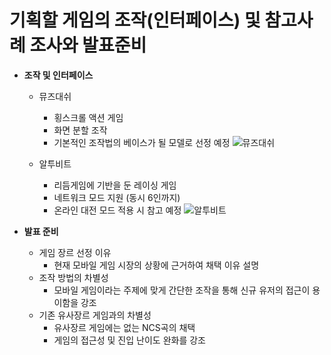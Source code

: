 # 기획할 게임의 조작(인터페이스) 및 참고사례 조사와 발표준비

* **조작 및 인터페이스**
   * 뮤즈대쉬
      * 횡스크롤 액션 게임
      * 화면 분할 조작
      * 기본적인 조작법의 베이스가 될 모델로 선정 예정
![뮤즈대쉬](https://user-images.githubusercontent.com/43487873/47916751-9519a700-deea-11e8-91f8-b9fa58209fe5.png)

   * 알투비트
      * 리듬게임에 기반을 둔 레이싱 게임
      * 네트워크 모드 지원 (동시 6인까지)
      * 온라인 대전 모드 적용 시 참고 예정
      ![알투비트](https://user-images.githubusercontent.com/43487873/47916757-98ad2e00-deea-11e8-9f98-fd9ef795b887.png)


* **발표 준비**
   * 게임 장르 선정 이유
      * 현재 모바일 게임 시장의 상황에 근거하여 채택 이유 설명
   * 조작 방법의 차별성
      * 모바일 게임이라는 주제에 맞게 간단한 조작을 통해 신규 유저의 접근이 용이함을 강조
   * 기존 유사장르 게임과의 차별성
      * 유사장르 게임에는 없는 NCS곡의 채택
      * 게임의 접근성 및 진입 난이도 완화를 강조
